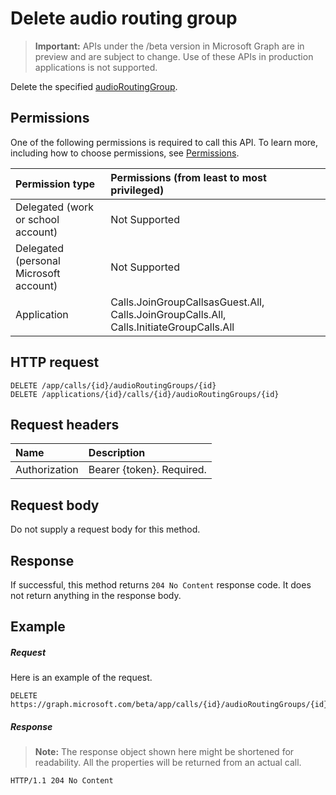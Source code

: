 ﻿# Delete audio routing group

> **Important:** APIs under the /beta version in Microsoft Graph are in preview and are subject to change. Use of these APIs in production applications is not supported.

Delete the specified [audioRoutingGroup](../resources/audioroutinggroup.md).

## Permissions
One of the following permissions is required to call this API. To learn more, including how to choose permissions, see [Permissions](../../../concepts/permissions_reference.md).

| Permission type | Permissions (from least to most privileged)  |
| :-------------- | :------------------------------------------- |
| Delegated (work or school account)     | Not Supported        |
| Delegated (personal Microsoft account) | Not Supported        |
| Application     | Calls.JoinGroupCallsasGuest.All, Calls.JoinGroupCalls.All, Calls.InitiateGroupCalls.All |

## HTTP request
<!-- { "blockType": "ignored" } -->
```http
DELETE /app/calls/{id}/audioRoutingGroups/{id}
DELETE /applications/{id}/calls/{id}/audioRoutingGroups/{id}
```

## Request headers
| Name          | Description               |
|:--------------|:--------------------------|
| Authorization | Bearer {token}. Required. |

## Request body
Do not supply a request body for this method.

## Response
If successful, this method returns `204 No Content` response code. It does not return anything in the response body.

## Example

##### Request
Here is an example of the request.

<!-- {
  "blockType": "request",
  "name": "delete_audioRoutingGroup"
}-->
```http
DELETE https://graph.microsoft.com/beta/app/calls/{id}/audioRoutingGroups/{id}
```

##### Response

> **Note:** The response object shown here might be shortened for readability. All the properties will be returned from an actual call.

<!-- {
  "blockType": "response",
  "truncated": true
} -->
```http
HTTP/1.1 204 No Content
```

<!-- uuid: 8fcb5dbc-d5aa-4681-8e31-b001d5168d79
2015-10-25 14:57:30 UTC -->
<!-- {
  "type": "#page.annotation",
  "description": "Delete audioRoutingGroup",
  "keywords": "",
  "section": "documentation",
  "tocPath": ""
}-->
